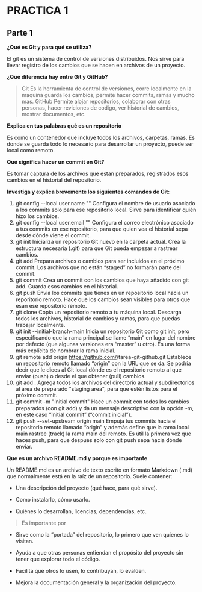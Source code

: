 # PRACTICA 1
## Parte 1

**¿Qué es Git y para qué se utiliza?**

El git es un sistema de control de versiones distribuidos.
Nos sirve para llevar registro de los cambios que se hacen en archivos de un proyecto.

**¿Qué diferencia hay entre Git y GitHub?**

>Git
Es la herramienta de control de versiones, corre localmente en la maquina guarda los cambios, permite hacer commits, ramas y mucho mas.
>GitHub
Permite alojar repositorios, colaborar con otras personas, hacer reviciones de codigo, ver historial de cambios, mostrar documentos, etc.

**Explica en tus palabras qué es un repositorio**

Es como un contenedor que incluye todos los archivos, carpetas, ramas. Es donde se guarda todo lo necesario para desarrollar un proyecto, puede ser local como remoto.

**Qué significa hacer un commit en Git?**

Es tomar captura de los archivos que estan preparados, registrados esos cambios en el historial del repositorio. 

**Investiga y explica brevemente los siguientes comandos de Git:**

1. git config --local user.name "<GitHub user name>"
Configura el nombre de usuario asociado a los commits solo para ese repositorio local. Sirve para identificar quién hizo los cambios.
2. git config --local user.email "<GitHub email>"
Configura el correo electrónico asociado a tus commits en ese repositorio, para que quien vea el historial sepa desde dónde viene el commit.
3. git init
Inicializa un repositorio Git nuevo en la carpeta actual. Crea la estructura necesaria (.git) para que Git pueda empezar a rastrear cambios.
4. git add
Prepara archivos o cambios para ser incluidos en el próximo commit. Los archivos que no están “staged” no formarán parte del commit.
5. git commit
Crea un  commit con los cambios que haya añadido con git add. Guarda esos cambios en el historial.
6. git push 
Envia los commits que tienes en un repositorio local hacia un reporitorio remoto. Hace que los cambios sean visibles para otros que esan ese repositorio remoto.
7. git clone
Copia un repositorio remoto a tu máquina local. Descarga todos los archivos, historial de cambios y ramas, para que puedas trabajar localmente.
8. git init --initial-branch-main
Inicia un repositorio Git como git init, pero especificando que la rama principal se llame “main” en lugar del nombre por defecto (que algunas versiones era “master” u otro). Es una forma más explícita de nombrar la rama inicial.
9. git remote add origin https://github.com/<user-name>/tarea-git-github.git
Establece un repositorio remoto llamado “origin” con la URL que se da. Se podria decir que le dices al Git local dónde es el repositorio remoto al que enviar (push) o desde el que obtener (pull) cambios.
10. git add .
Agrega todos los archivos del directorio actual y subdirectorios al área de preparado "staging area", para que estén listos para el próximo commit.
11. git commit -m "Initial commit"
Hace un commit con todos los cambios preparados (con git add) y da un mensaje descriptivo con la opción -m, en este caso “Initial commit” (“commit inicial”).
12. git push --set-upstream origin main
Empuja tus commits hacia el repositorio remoto llamado “origin” y además define que la rama local main rastree (track) la rama main del remoto. Es útil la primera vez que haces push, para que después solo con git push sepa hacia dónde enviar.

**Que es un archivo README.md y porque es importante**

Un README.md es un archivo de texto escrito en formato Markdown (.md) que normalmente está en la raíz de un repositorio. Suele contener:

- Una descripción del proyecto (qué hace, para qué sirve).

- Como instalarlo, cómo usarlo.

- Quiénes lo desarrollan, licencias, dependencias, etc.

> Es importante por

- Sirve como la “portada” del repositorio, lo primero que ven quienes lo visitan.

- Ayuda a que otras personas entiendan el propósito del proyecto sin tener que explorar todo el código.

- Facilita que otros lo usen, lo contribuyan, lo evalúen.

- Mejora la documentación general y la organización del proyecto.
